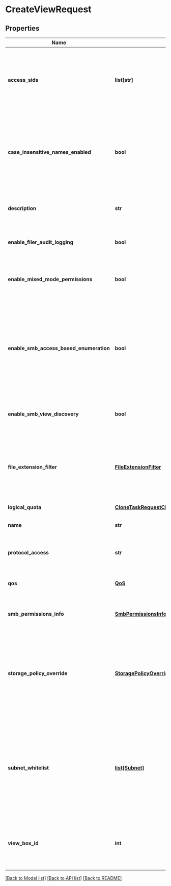 # CreateViewRequest

## Properties
Name | Type | Description | Notes
------------ | ------------- | ------------- | -------------
**access_sids** | **list[str]** | Specifies the list of security identifiers (SIDs) for the restricted Principals who have access to this View. | [optional] 
**case_insensitive_names_enabled** | **bool** | Specifies whether to support case insensitive file/folder names. This parameter can only be set during create and cannot be changed. | [optional] 
**description** | **str** | Specifies an optional text description about the View. | [optional] 
**enable_filer_audit_logging** | **bool** | Specifies if Filer Audit Logging is enabled for this view. | [optional] 
**enable_mixed_mode_permissions** | **bool** | If set, mixed mode (NFS and SMB) access is enabled for this view. | [optional] 
**enable_smb_access_based_enumeration** | **bool** | Specifies if access-based enumeration should be enabled. If &#39;true&#39;, only files and folders that the user has permissions to access are visible on the SMB share for that user. | [optional] 
**enable_smb_view_discovery** | **bool** | If set, it enables discovery of view for SMB. | [optional] 
**file_extension_filter** | [**FileExtensionFilter**](FileExtensionFilter.md) | Optional filtering criteria that should be satisfied by all the files created in this view. It does not affect existing files. | [optional] 
**logical_quota** | [**CloneTaskRequestCloneViewParametersLogicalQuota**](CloneTaskRequestCloneViewParametersLogicalQuota.md) |  | [optional] 
**name** | **str** | Specifies the name of the new View to create. | 
**protocol_access** | **str** | Specifies the supported Protocols for the View. | [optional] 
**qos** | [**QoS**](QoS.md) | Specifies the Quality of Service (QoS) Policy for the View. | [optional] 
**smb_permissions_info** | [**SmbPermissionsInfo**](SmbPermissionsInfo.md) | Specifies the SMB permissions for the View. | [optional] 
**storage_policy_override** | [**StoragePolicyOverride**](StoragePolicyOverride.md) | Specifies if inline deduplication and compression settings inherited from the Storage Domain (View Box) should be disabled for this View. | [optional] 
**subnet_whitelist** | [**list[Subnet]**](Subnet.md) | Specifies a list of Subnets with IP addresses that have permissions to access the View. (Overrides the Subnets specified at the global Cohesity Cluster level.) | [optional] 
**view_box_id** | **int** | Specifies the id of the Storage Domain (View Box) where the View will be created. | 

[[Back to Model list]](../README.md#documentation-for-models) [[Back to API list]](../README.md#documentation-for-api-endpoints) [[Back to README]](../README.md)


